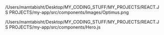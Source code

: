 /Users/mamtabisht/Desktop/MY_CODING_STUFF/MY_PROJECTS/REACT.JS PROJECTS/my-app/src/components/Images/Optimus.png

/Users/mamtabisht/Desktop/MY_CODING_STUFF/MY_PROJECTS/REACT.JS PROJECTS/my-app/src/components/Hero.js